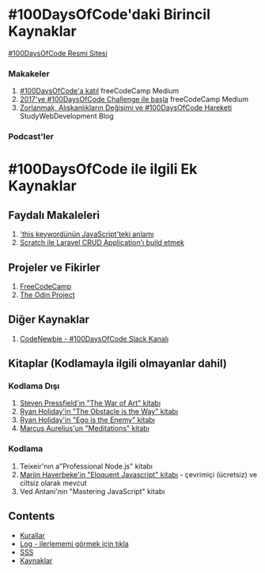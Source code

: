 # #100DaysOfCode'daki Birincil Kaynaklar

[#100DaysOfCode Resmi Sitesi](http://100daysofcode.com/)

### Makakeler
1. [#100DaysOfCode'a katıl](https://medium.freecodecamp.com/join-the-100daysofcode-556ddb4579e4) freeCodeCamp Medium
2. [2017'ye #100DaysOfCode Challenge ile başla](https://medium.freecodecamp.com/start-2017-with-the-100daysofcode-improved-and-updated-18ce604b237b) freeCodeCamp Medium 
3. [Zorlanmak, Alışkanlıkların Değişimi ve #100DaysOfCode Hareketi](https://studywebdevelopment.com/100-days-of-code.html) StudyWebDevelopment Blog

### Podcast'ler

# #100DaysOfCode ile ilgili Ek Kaynaklar

## Faydalı Makaleleri
1. ['this keywordünün JavaScript'teki anlamı](http://rainsoft.io/gentle-explanation-of-this-in-javascript/)
2. [Scratch ile Laravel CRUD Application'ı build etmek](https://www.codewall.co.uk/laravel-crud-demo-with-resource-controller-tutorial/)

## Projeler ve Fikirler
1. [FreeCodeCamp](https://www.freecodecamp.com)
2. [The Odin Project](http://www.theodinproject.com/)

## Diğer Kaynaklar
1. [CodeNewbie - #100DaysOfCode Slack Kanalı](https://codenewbie.typeform.com/to/uwsWlZ)

## Kitaplar (Kodlamayla ilgili olmayanlar dahil)

### Kodlama Dışı
1. [Steven Pressfield'ın "The War of Art" kitabı](http://www.goodreads.com/book/show/1319.The_War_of_Art)
2. [Ryan Holiday'in "The Obstacle is the Way" kitabı](http://www.goodreads.com/book/show/18668059-the-obstacle-is-the-way?ac=1&from_search=true)
3. [Ryan Holiday'in "Ego is the Enemy" kitabı](http://www.goodreads.com/book/show/27036528-ego-is-the-enemy?from_search=true&search_version=service)
4. [Marcus Aurelius'un "Meditations" kitabı](https://www.goodreads.com/book/show/662925.Meditations)

### Kodlama
1. Teixeir'nın a"Professional Node.js" kitabı
2. [Marijn Haverbeke'in "Eloquent Javascript" kitabı](http://eloquentjavascript.net/) -  çevrimiçi (ücretsiz) ve ciltsiz olarak mevcut
3. Ved Antani'nın "Mastering JavaScript" kitabı

## Contents
* [Kurallar](rules.md)
* [Log - ilerlememi görmek için tıkla](log.md)
* [SSS](FAQ.md)
* [Kaynaklar](resources.md)
